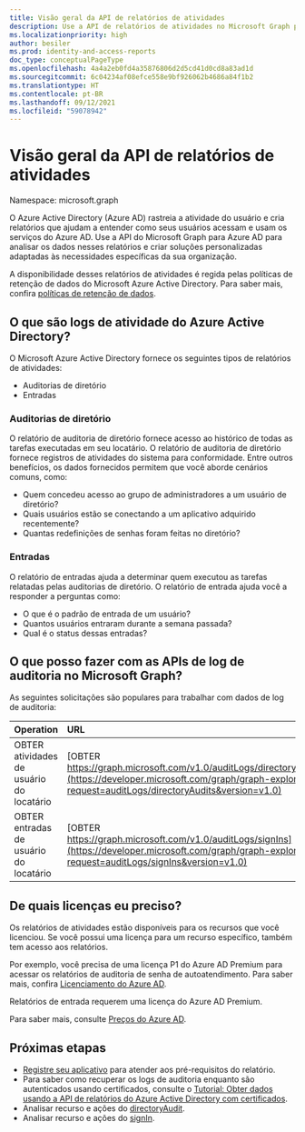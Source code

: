 ```yaml
---
title: Visão geral da API de relatórios de atividades
description: Use a API de relatórios de atividades no Microsoft Graph para acessar os relatórios que o Azure Active Directory cria para ajudar a rastrear a atividade do usuário em um locatário.
ms.localizationpriority: high
author: besiler
ms.prod: identity-and-access-reports
doc_type: conceptualPageType
ms.openlocfilehash: 4a4a2eb0fd4a35876806d2d5cd41d0cd8a83ad1d
ms.sourcegitcommit: 6c04234af08efce558e9bf926062b4686a84f1b2
ms.translationtype: HT
ms.contentlocale: pt-BR
ms.lasthandoff: 09/12/2021
ms.locfileid: "59078942"
---
```

# <a name="activity-reports-api-overview"></a>Visão geral da API de relatórios de atividades

Namespace: microsoft.graph

O Azure Active Directory (Azure AD) rastreia a atividade do usuário e cria relatórios que ajudam a entender como seus usuários acessam e usam os serviços do Azure AD. Use a API do Microsoft Graph para Azure AD para analisar os dados nesses relatórios e criar soluções personalizadas adaptadas às necessidades específicas da sua organização.

A disponibilidade desses relatórios de atividades é regida pelas políticas de retenção de dados do Microsoft Azure Active Directory. Para saber mais, confira [políticas de retenção de dados](/azure/active-directory/reports-monitoring/reference-reports-data-retention#how-long-does-azure-ad-store-the-data).

## <a name="what-are-azure-ad-activity-logs"></a>O que são logs de atividade do Azure Active Directory?

O Microsoft Azure Active Directory fornece os seguintes tipos de relatórios de atividades:

- Auditorias de diretório
- Entradas

### <a name="directory-audits"></a>Auditorias de diretório

O relatório de auditoria de diretório fornece acesso ao histórico de todas as tarefas executadas em seu locatário. O relatório de auditoria de diretório fornece registros de atividades do sistema para conformidade. Entre outros benefícios, os dados fornecidos permitem que você aborde cenários comuns, como:

- Quem concedeu acesso ao grupo de administradores a um usuário de diretório?
- Quais usuários estão se conectando a um aplicativo adquirido recentemente?
- Quantas redefinições de senhas foram feitas no diretório?

### <a name="sign-ins"></a>Entradas

O relatório de entradas ajuda a determinar quem executou as tarefas relatadas pelas auditorias de diretório. O relatório de entrada ajuda você a responder a perguntas como:

- O que é o padrão de entrada de um usuário?
- Quantos usuários entraram durante a semana passada?
- Qual é o status dessas entradas?

## <a name="what-can-i-do-with-audit-log-apis-in-microsoft-graph"></a>O que posso fazer com as APIs de log de auditoria no Microsoft Graph?

As seguintes solicitações são populares para trabalhar com dados de log de auditoria:

Operation | URL
:----------|:----
OBTER atividades de usuário do locatário | [OBTER https://graph.microsoft.com/v1.0/auditLogs/directoryAudits](https://developer.microsoft.com/graph/graph-explorer?request=auditLogs/directoryAudits&version=v1.0)
OBTER entradas de usuário do locatário | [OBTER https://graph.microsoft.com/v1.0/auditLogs/signIns](https://developer.microsoft.com/graph/graph-explorer?request=auditLogs/signIns&version=v1.0)

## <a name="what-licenses-do-i-need"></a>De quais licenças eu preciso?

Os relatórios de atividades estão disponíveis para os recursos que você licenciou. Se você possui uma licença para um recurso específico, também tem acesso aos relatórios.

Por exemplo, você precisa de uma licença P1 do Azure AD Premium para acessar os relatórios de auditoria de senha de autoatendimento.  Para saber mais, confira [Licenciamento do Azure AD](https://azure.microsoft.com/pricing/details/active-directory/).

Relatórios de entrada requerem uma licença do Azure AD Premium.

Para saber mais, consulte [Preços do Azure AD](https://azure.microsoft.com/pricing/details/active-directory/).

## <a name="next-steps"></a>Próximas etapas

- [Registre seu aplicativo](/azure/active-directory/active-directory-reporting-api-prerequisites-azure-portal) para atender aos pré-requisitos do relatório. 
- Para saber como recuperar os logs de auditoria enquanto são autenticados usando certificados, consulte o [Tutorial: Obter dados usando a API de relatórios do Azure Active Directory com certificados](/azure/active-directory/reports-monitoring/tutorial-access-api-with-certificates).   
- Analisar recurso e ações do [directoryAudit](directoryaudit.md).
- Analisar recurso e ações do [signIn](signin.md). 
<!--
{
  "type": "#page.annotation",
  "suppressions": [
  ]
}
-->
